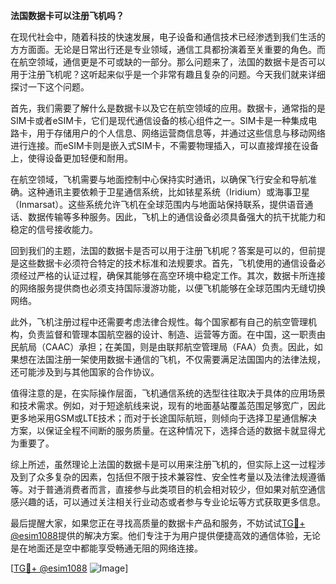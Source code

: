 **法国数据卡可以注册飞机吗？**

在现代社会中，随着科技的快速发展，电子设备和通信技术已经渗透到我们生活的方方面面。无论是日常出行还是专业领域，通信工具都扮演着至关重要的角色。而在航空领域，通信更是不可或缺的一部分。那么问题来了，法国的数据卡是否可以用于注册飞机呢？这听起来似乎是一个非常有趣且复杂的问题。今天我们就来详细探讨一下这个问题。

首先，我们需要了解什么是数据卡以及它在航空领域的应用。数据卡，通常指的是SIM卡或者eSIM卡，它们是现代通信设备的核心组件之一。SIM卡是一种集成电路卡，用于存储用户的个人信息、网络运营商信息等，并通过这些信息与移动网络进行连接。而eSIM卡则是嵌入式SIM卡，不需要物理插入，可以直接焊接在设备上，使得设备更加轻便和耐用。

在航空领域，飞机需要与地面控制中心保持实时通讯，以确保飞行安全和导航准确。这种通讯主要依赖于卫星通信系统，比如铱星系统（Iridium）或海事卫星（Inmarsat）。这些系统允许飞机在全球范围内与地面站保持联系，提供语音通话、数据传输等多种服务。因此，飞机上的通信设备必须具备强大的抗干扰能力和稳定的信号接收能力。

回到我们的主题，法国的数据卡是否可以用于注册飞机呢？答案是可以的，但前提是这些数据卡必须符合特定的技术标准和法规要求。首先，飞机使用的通信设备必须经过严格的认证过程，确保其能够在高空环境中稳定工作。其次，数据卡所连接的网络服务提供商也必须支持国际漫游功能，以便飞机能够在全球范围内无缝切换网络。

此外，飞机注册过程中还需要考虑法律合规性。每个国家都有自己的航空管理机构，负责监督和管理本国航空器的设计、制造、运营等方面。在中国，这一职责由民航局（CAAC）承担；在美国，则是由联邦航空管理局（FAA）负责。因此，如果想在法国注册一架使用数据卡通信的飞机，不仅需要满足法国国内的法律法规，还可能涉及到与其他国家的合作协议。

值得注意的是，在实际操作层面，飞机通信系统的选型往往取决于具体的应用场景和技术需求。例如，对于短途航线来说，现有的地面基站覆盖范围足够宽广，因此更多地采用GSM或LTE技术；而对于长途国际航班，则倾向于选择卫星通信解决方案，以保证全程不间断的服务质量。在这种情况下，选择合适的数据卡就显得尤为重要了。

综上所述，虽然理论上法国的数据卡是可以用来注册飞机的，但实际上这一过程涉及到了众多复杂的因素，包括但不限于技术兼容性、安全性考量以及法律法规遵循等。对于普通消费者而言，直接参与此类项目的机会相对较少，但如果对航空通信感兴趣的话，可以通过关注相关行业动态或者参与专业论坛等方式获取更多信息。

最后提醒大家，如果您正在寻找高质量的数据卡产品和服务，不妨试试[TG💪+ @esim1088](https://t.me/s/esim1088)提供的解决方案。他们专注于为用户提供便捷高效的通信体验，无论是在地面还是空中都能享受畅通无阻的网络连接。

[[TG💪+ @esim1088](https://t.me/s/esim1088) ![Image](https://i.postimg.cc/4NQfJmqS/Snipaste-2025-05-13-00-14-12.png)]